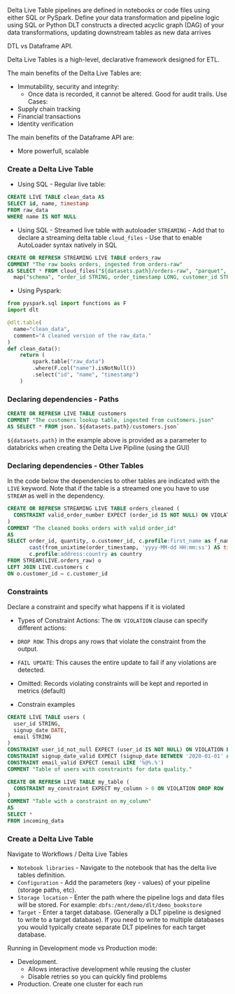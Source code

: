 Delta Live Table pipelines are defined in notebooks or code files using either SQL or PySpark.
Define your data transformation and pipeline logic using SQL or Python
DLT constructs a directed acyclic graph (DAG) of your data transformations, updating downstream tables as new data arrives

DTL vs Dataframe API.

Delta Live Tables is a high-level, declarative framework designed for ETL. 

The main benefits of the Delta Live Tables are:
- Immutability, security and integrity: 
	- Once data is recorded, it cannot be altered. Good for audit trails.
Use Cases:
- Supply chain tracking
- Financial transactions
- Identity verification

The main benefits of the Dataframe API are:
- More powerfull, scalable

### Create a Delta Live Table

- Using SQL - Regular live table:
```sql
CREATE LIVE TABLE clean_data AS 
SELECT id, name, timestamp 
FROM raw_data 
WHERE name IS NOT NULL
```

- Using SQL - Streamed live table with autoloader 
`STREAMING` - Add that to declare a streaming delta table
`cloud_files` - Use that to enable AutoLoader syntax natively in SQL

```sql
CREATE OR REFRESH STREAMING LIVE TABLE orders_raw
COMMENT "The raw books orders, ingested from orders-raw"
AS SELECT * FROM cloud_files("${datasets.path}/orders-raw", "parquet",
  map("schema", "order_id STRING, order_timestamp LONG, customer_id STRING, quantity LONG"))
```


- Using Pyspark:
```python
from pyspark.sql import functions as F
import dlt

@dlt.table(
  name="clean_data",
  comment="A cleaned version of the raw_data."
)
def clean_data():
    return (
        spark.table("raw_data")
        .where(F.col("name").isNotNull())
        .select("id", "name", "timestamp")
    )
```


### Declaring dependencies - Paths


```sql
CREATE OR REFRESH LIVE TABLE customers
COMMENT "The customers lookup table, ingested from customers.json"
AS SELECT * FROM json.`${datasets.path}/customers.json`
```

`${datasets.path}` in the example above is provided as a parameter to databricks when creating the Delta Live Pipiline (using the GUI)


### Declaring dependencies - Other Tables


In the code below the dependencies to other tables are indicated with the `LIVE` keyword. Note that if the table is a streamed one you have to use `STREAM` as well in the dependency.

```sql
CREATE OR REFRESH STREAMING LIVE TABLE orders_cleaned (
  CONSTRAINT valid_order_number EXPECT (order_id IS NOT NULL) ON VIOLATION DROP ROW
)
COMMENT "The cleaned books orders with valid order_id"
AS
SELECT order_id, quantity, o.customer_id, c.profile:first_name as f_name, c.profile:last_name as l_name,
       cast(from_unixtime(order_timestamp, 'yyyy-MM-dd HH:mm:ss') AS timestamp) order_timestamp,
       c.profile:address:country as country
FROM STREAM(LIVE.orders_raw) o
LEFT JOIN LIVE.customers c
ON o.customer_id = c.customer_id
```



### Constraints

Declare a constraint and specify what happens if it is violated

* Types of Constraint Actions:
The `ON VIOLATION` clause can specify different actions:

- `DROP ROW`: This drops any rows that violate the constraint from the output.
- `FAIL UPDATE`: This causes the entire update to fail if any violations are detected.
- Omitted: Records violating constraints will be kept and reported in metrics (default)


- Constrain examples

```sql
CREATE LIVE TABLE users (
  user_id STRING,
  signup_date DATE,
  email STRING
)
CONSTRAINT user_id_not_null EXPECT (user_id IS NOT NULL) ON VIOLATION DROP ROW
CONSTRAINT signup_date_valid EXPECT (signup_date BETWEEN '2020-01-01' AND current_date()) ON VIOLATION DROP ROW
CONSTRAINT email_valid EXPECT (email LIKE '%@%.%')
COMMENT "Table of users with constraints for data quality."
```

```sql
CREATE OR REFRESH LIVE TABLE my_table (
  CONSTRAINT my_constraint EXPECT my_column > 0 ON VIOLATION DROP ROW
)
COMMENT "Table with a constraint on my_column"
AS
SELECT *
FROM incoming_data

```


### Create a Delta Live Table

Navigate to Workflows / Delta Live Tables

- `Notebook libraries` - Navigate to the notebook that has the delta live tables definition.
- `Configuration` - Add the parameters (key - values) of your pipeline (storage paths, etc).
- `Storage location` - Enter the path where the pipeline logs and data files will be stored. For example: `dbfs:/mnt/demo/dlt/demo_bookstore`
- `Target` - Enter a target database. (Generally a DLT pipeline is designed to write to a target database). If you need to write to multiple databases you would typically create separate DLT pipelines for each target database.

Running in Development mode vs Production mode:
- Development. 
	- Allows interactive development while reusing the cluster
	- Disable retries so you can quickly find problems
- Production. Create one cluster for each run